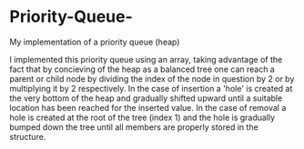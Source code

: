 # Priority-Queue-
My implementation of a priority queue (heap)

I implemented this priority queue using an array, taking advantage of the fact that by concieving of the heap as a balanced tree one can reach a parent or child node by dividing the index of the node in question by 2 or by multiplying it by 2 respectively. In the case of insertion a 'hole' is created at the very bottom of the heap and gradually shifted upward until a suitable location has been reached for the inserted value. In the case of removal a hole is created at the root of the tree (index 1) and the hole is gradually bumped down the tree until all members are properly stored in the structure. 

